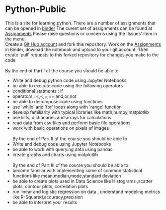 # Python-Public
This is a site for learning python. There are a number of assignments that can be opened in <a href="https://mybinder.org">binder</a>
The curent set of assignments can be found at <a href="https://mybinder.org/v2/gh/curlTree/Python-Public.git/HEAD">Assignments</a>
Please raise questions or concerns using the 'Issues' item in the menu.<br>
Create a <a href="https://github.com/join">Git Hub account</a> and fork this repository. Work on the  <a href="https://mybinder.org/v2/gh/curlTree/Python-Public.git/HEAD">Assignments</a> in Binder, dowload the notebook and upload to your git account. Then create 'pull' requests to this forked repository for changes you make to the code<br><br>
By the end of Part I of the course you should be able to <br>
- Write and debug python code using Jupyter Notebooks
- be able to execute code using the following operators
-   conditional statments : if
-   operators : <,<,=,==,and,or,not
- be able to decompose code using functions 
- use 'while' and 'for' loops along with 'range' function
- develop familiarity with typical libraries like math,numpy,matplotlib
- use lists, dictionaries and arrays for calculations 
- read data from csv files and perform basic file operations
-  work with basic operations on pixels of images<br><br>By the end of Part II of the course you should be able to
- Write and debug code using Jupyter Notebooks
- be able to work with querying data using pandas
- create graphs and charts using matplotlib <br><br>
By the end of Part III of the course you should be able to
- become familiar with implementing some of common statistical functions like mean,median,mode,standard deviation
- be able to create plots used in Data Science like Histograms ,scatter plots, contour plots, correlation plots 
- run linear and logistic regression on data , understand modeling metrics like R-Squared,accuracy,precision
- be able to interpret your results 
